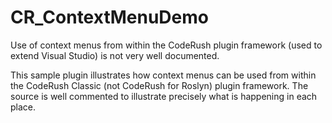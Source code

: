# CR_ContextMenuDemo

Use of context menus from within the CodeRush plugin framework (used to extend Visual Studio) is not very well documented.

This sample plugin illustrates how context menus can be used from within the CodeRush Classic (not CodeRush for Roslyn) plugin framework. The source is well commented to illustrate precisely what is happening in each place.